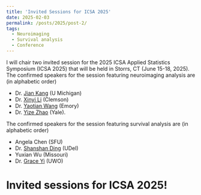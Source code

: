 ```yaml
---
title: 'Invited Sessions for ICSA 2025'
date: 2025-02-03
permalink: /posts/2025/post-2/
tags:
  - Neuroimaging
  - Survival analysis
  - Conference 
---
```


 I will chair two invited session for the 2025 ICSA Applied Statistics Symposium (ICSA 2025) that will be held in Storrs, CT (June 15-18, 2025). The confirmed speakers for the session featuring neuroimaging 
 analysis are (in alphabetic order)
 
 - Dr. [Jian Kang](https://sph.umich.edu/faculty-profiles/kang-jian.html) (U Michigan)
 - Dr. [Xinyi Li](https://www.clemson.edu/science/academics/departments/mathstat/about/profiles/lixinyi) (Clemson)
 - Dr. [Yaotian Wang](https://yaotian-wang.github.io/) (Emory) 
 - Dr. [Yize Zhao](https://ysph.yale.edu/profile/yize-zhao/) (Yale).
 
 The confirmed speakers for the session featuring survival analysis are (in alphabetic order)
 
 - Angela Chen (SFU)
 - Dr. [Shanshan Ding](https://www.udel.edu/academics/colleges/canr/departments/applied-economics-and-statistics/faculty-staff/shanshan-ding/) (UDel)
 - Yuxian Wu (Missouri)
 - Dr. [Grace Yi](https://fisher.stats.uwo.ca/faculty/yyi/) (UWO)

Invited sessions for **ICSA 2025**!
=====
